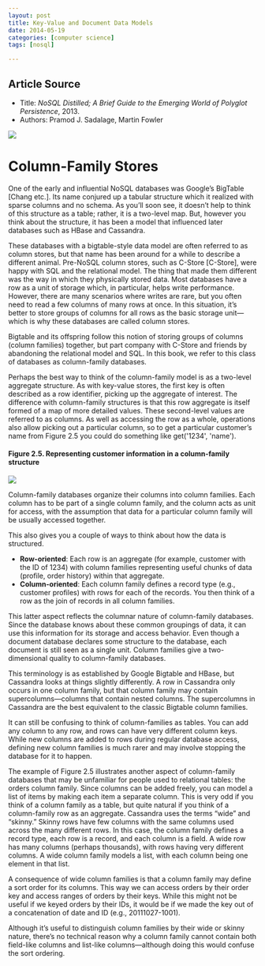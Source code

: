 ```yaml
---
layout: post
title: Key-Value and Document Data Models
date: 2014-05-19
categories: [computer science]
tags: [nosql]

---
```



## Article Source
* Title: *NoSQL Distilled; A Brief Guide to the Emerging World of Polyglot Persistence*, 2013.
* Authors: Pramod J. Sadalage, Martin Fowler



[![](http://sungsoo.github.com/images/column-family-stores.png)](http://sungsoo.github.com/images/column-family-stores.png)

# Column-Family Stores


One of the early and influential NoSQL databases was Google’s BigTable [Chang etc.]. Its name conjured up a tabular structure which it realized with sparse columns and no schema. As you’ll soon see, it doesn’t help to think of this structure as a table; rather, it is a two-level map. But, however you think about the structure, it has been a model that influenced later databases such as HBase and Cassandra.

These databases with a bigtable-style data model are often referred to as column stores, but that name has been around for a while to describe a different animal. Pre-NoSQL column stores, such as C-Store [C-Store], were happy with SQL and the relational model. The thing that made them different was the way in which they physically stored data. Most databases have a row as a unit of storage which, in particular, helps write performance. However, there are many scenarios where writes are rare, but you often need to read a few columns of many rows at once. In this situation, it’s better to store groups of columns for all rows as the basic storage unit—which is why these databases are called column stores.

Bigtable and its offspring follow this notion of storing groups of columns (column families) together, but part company with C-Store and friends by abandoning the relational model and SQL. In this book, we refer to this class of databases as column-family databases.

Perhaps the best way to think of the column-family model is as a two-level aggregate structure. As with key-value stores, the first key is often described as a row identifier, picking up the aggregate of interest. The difference with column-family structures is that this row aggregate is itself formed of a map of more detailed values. These second-level values are referred to as columns. As well as accessing the row as a whole, operations also allow picking out a particular column, so to get a particular customer’s name from Figure 2.5 you could do something like get('1234', 'name').

#### Figure 2.5. Representing customer information in a column-family structure
![](http://sungsoo.github.com/images/column-family.png)

Column-family databases organize their columns into column families. Each column has to be part of a single column family, and the column acts as unit for access, with the assumption that data for a particular column family will be usually accessed together.

This also gives you a couple of ways to think about how the data is structured.

* **Row-oriented**: Each row is an aggregate (for example, customer with the ID of 1234) with column families representing useful chunks of data (profile, order history) within that aggregate.
* **Column-oriented**: Each column family defines a record type (e.g., customer profiles) with rows for each of the records. You then think of a row as the join of records in all column families.

This latter aspect reflects the columnar nature of column-family databases. Since the database knows about these common groupings of data, it can use this information for its storage and access behavior. Even though a document database declares some structure to the database, each document is still seen as a single unit. Column families give a two-dimensional quality to column-family databases.

This terminology is as established by Google Bigtable and HBase, but Cassandra looks at things slightly differently. A row in Cassandra only occurs in one column family, but that column family may contain supercolumns—columns that contain nested columns. The supercolumns in Cassandra are the best equivalent to the classic Bigtable column families.

It can still be confusing to think of column-families as tables. You can add any column to any row, and rows can have very different column keys. While new columns are added to rows during regular database access, defining new column families is much rarer and may involve stopping the database for it to happen.

The example of Figure 2.5 illustrates another aspect of column-family databases that may be unfamiliar for people used to relational tables: the orders column family. Since columns can be added freely, you can model a list of items by making each item a separate column. This is very odd if you think of a column family as a table, but quite natural if you think of a column-family row as an aggregate. Cassandra uses the terms “wide” and “skinny.” Skinny rows have few columns with the same columns used across the many different rows. In this case, the column family defines a record type, each row is a record, and each column is a field. A wide row has many columns (perhaps thousands), with rows having very different columns. A wide column family models a list, with each column being one element in that list.

A consequence of wide column families is that a column family may define a sort order for its columns. This way we can access orders by their order key and access ranges of orders by their keys. While this might not be useful if we keyed orders by their IDs, it would be if we made the key out of a concatenation of date and ID (e.g., 20111027-1001).

Although it’s useful to distinguish column families by their wide or skinny nature, there’s no technical reason why a column family cannot contain both field-like columns and list-like columns—although doing this would confuse the sort ordering.


